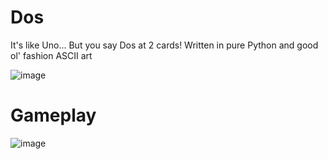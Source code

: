 # Dos
It's like Uno... But you say Dos at 2 cards!
Written in pure Python and good ol' fashion ASCII art

![image](https://user-images.githubusercontent.com/83369455/210313999-660846ff-7f36-49ff-a229-5d5ffebb35db.png)

# Gameplay

![image](https://user-images.githubusercontent.com/83369455/210314070-8081658d-a5e2-4c55-89ed-8eacdde4419f.png)
